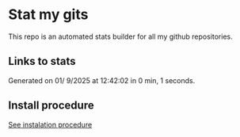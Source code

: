 # Stat my gits

This repo is an automated stats builder for all my github repositories.

## Links to stats


Generated on 01/ 9/2025 at 12:42:02 in 0 min, 1 seconds.

## Install procedure

[See instalation procedure](./src/install.md)
